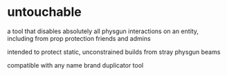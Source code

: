 # untouchable

a tool that disables absolutely all physgun interactions on an entity, including
from prop protection friends and admins

intended to protect static, unconstrained builds from stray physgun beams

compatible with any name brand duplicator tool